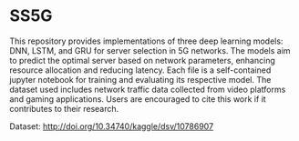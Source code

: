 # SS5G

This repository provides implementations of three deep learning models: DNN, LSTM, and GRU for server selection in 5G networks. The models aim to predict the optimal server based on network parameters, enhancing resource allocation and reducing latency. Each file is a self-contained jupyter notebook for training and evaluating its respective model. The dataset used includes network traffic data collected from video platforms and gaming applications. Users are encouraged to cite this work if it contributes to their research.

Dataset: http://doi.org/10.34740/kaggle/dsv/10786907

